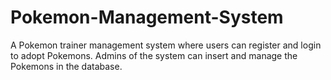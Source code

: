 # Pokemon-Management-System
A Pokemon trainer management system where users can register and login to adopt Pokemons. Admins of the system can insert and manage the Pokemons in the database.
